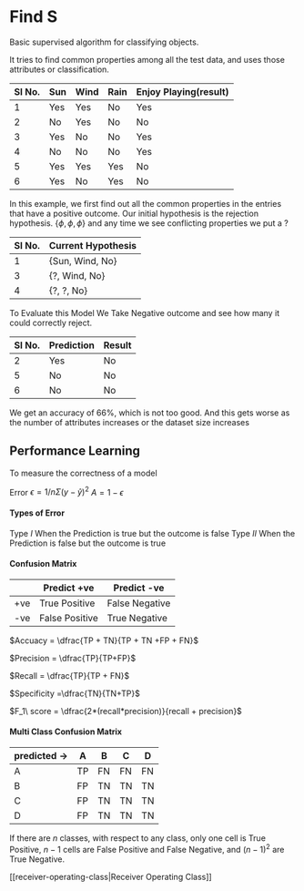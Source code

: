 # Find S
Basic supervised algorithm for classifying objects.

It tries to find common properties among all the test data, and uses those attributes or classification.

| Sl No. | Sun | Wind | Rain | Enjoy Playing(result) |
| ------ | --- | ---- | ---- | --------------------- |
| 1      | Yes | Yes  | No   | Yes                   |
| 2      | No  | Yes  | No   | No                    |
| 3      | Yes | No   | No   | Yes                   |
| 4      | No  | No   | No   | Yes                   |
| 5      | Yes | Yes  | Yes  | No                    |
| 6      | Yes | No   | Yes  | No                    |

In this example, we first find out all the common properties in the entries that have a positive outcome. Our initial hypothesis is the rejection hypothesis. ${\{ \phi, \phi, \phi\}}$ and any time we see conflicting properties we put a $?$

| Sl No. | Current Hypothesis |
| ------ | ------------------ |
| 1      | {Sun, Wind, No}    |
| 3      | {?, Wind, No}      |
| 4      | {?, ?, No}         |

To Evaluate this Model We Take Negative outcome and see how many it could correctly reject.

| Sl No. | Prediction | Result |
| ------ | ---------- | ------ |
| 2      | Yes        | No     |
| 5      | No         | No     |
| 6      | No         | No       |

We get an accuracy of 66%, which is not too good. And this gets worse as the number of attributes increases or the dataset size increases



## Performance Learning



To measure the correctness of a model

 Error  $\epsilon = 1/n \Sigma(y- \hat{y})^2$
          $A = 1- \epsilon$

#### Types of Error
Type $I$ When the Prediction is true but the outcome is false
Type $II$ When the Prediction is false but the outcome is true


#### Confusion Matrix

|     | Predict +ve    | Predict -ve    |
| --- | -------------- | -------------- |
| +ve | True Positive  | False Negative |
| -ve | False Positive | True Negative  |

$Accuacy = \dfrac{TP + TN}{TP + TN +FP + FN}$

$Precision = \dfrac{TP}{TP+FP}$

$Recall = \dfrac{TP}{TP + FN}$

$Specificity =\dfrac{TN}{TN+TP}$

$F_1\ score = \dfrac{2*(recall*precision)}{recall + precision}$
#### Multi Class Confusion Matrix

| predicted -> | A   | B   | C   | D   |
| ------------ | --- | --- | --- | --- |
| A            | TP  | FN  | FN  | FN  |
| B            | FP  | TN  | TN  | TN  |
| C            | FP  | TN  | TN  | TN  |
| D            | FP  | TN  | TN  | TN  |

If there are $n$ classes, with respect to any class, only one cell is True Positive, $n-1$  cells are False Positive and False Negative, and $(n-1)^2$ are True Negative.



[[receiver-operating-class|Receiver Operating Class]]


